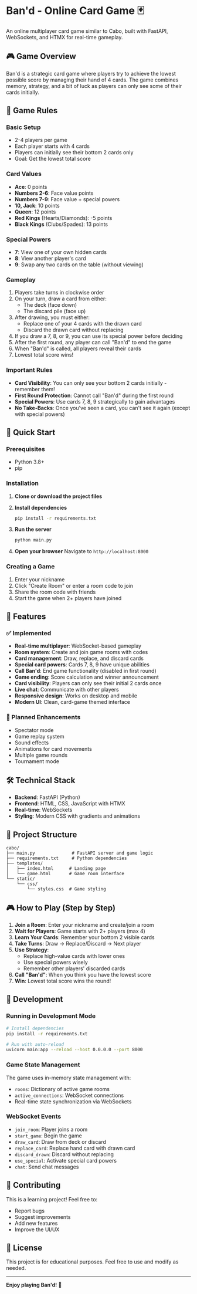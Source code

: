 # Ban'd - Online Card Game 🃏

An online multiplayer card game similar to Cabo, built with FastAPI, WebSockets, and HTMX for real-time gameplay.

## 🎮 Game Overview

Ban'd is a strategic card game where players try to achieve the lowest possible score by managing their hand of 4 cards. The game combines memory, strategy, and a bit of luck as players can only see some of their cards initially.

## 🎯 Game Rules

### Basic Setup
- 2-4 players per game
- Each player starts with 4 cards
- Players can initially see their bottom 2 cards only
- Goal: Get the lowest total score

### Card Values
- **Ace**: 0 points
- **Numbers 2-6**: Face value points
- **Numbers 7-9**: Face value + special powers
- **10, Jack**: 10 points
- **Queen**: 12 points
- **Red Kings** (Hearts/Diamonds): -5 points
- **Black Kings** (Clubs/Spades): 13 points

### Special Powers
- **7**: View one of your own hidden cards
- **8**: View another player's card
- **9**: Swap any two cards on the table (without viewing)

### Gameplay
1. Players take turns in clockwise order
2. On your turn, draw a card from either:
   - The deck (face down)
   - The discard pile (face up)
3. After drawing, you must either:
   - Replace one of your 4 cards with the drawn card
   - Discard the drawn card without replacing
4. If you draw a 7, 8, or 9, you can use its special power before deciding
5. After the first round, any player can call "Ban'd" to end the game
6. When "Ban'd" is called, all players reveal their cards
7. Lowest total score wins!

### Important Rules
- **Card Visibility**: You can only see your bottom 2 cards initially - remember them!
- **First Round Protection**: Cannot call "Ban'd" during the first round
- **Special Powers**: Use cards 7, 8, 9 strategically to gain advantages
- **No Take-Backs**: Once you've seen a card, you can't see it again (except with special powers)

## 🚀 Quick Start

### Prerequisites
- Python 3.8+
- pip

### Installation

1. **Clone or download the project files**

2. **Install dependencies**
   ```bash
   pip install -r requirements.txt
   ```

3. **Run the server**
   ```bash
   python main.py
   ```

4. **Open your browser**
   Navigate to `http://localhost:8000`

### Creating a Game

1. Enter your nickname
2. Click "Create Room" or enter a room code to join
3. Share the room code with friends
4. Start the game when 2+ players have joined

## 🎨 Features

### ✅ Implemented
- **Real-time multiplayer**: WebSocket-based gameplay
- **Room system**: Create and join game rooms with codes
- **Card management**: Draw, replace, and discard cards
- **Special card powers**: Cards 7, 8, 9 have unique abilities
- **Call Ban'd**: End game functionality (disabled in first round)
- **Game ending**: Score calculation and winner announcement
- **Card visibility**: Players can only see their initial 2 cards once
- **Live chat**: Communicate with other players
- **Responsive design**: Works on desktop and mobile
- **Modern UI**: Clean, card-game themed interface

### 🔄 Planned Enhancements
- Spectator mode
- Game replay system
- Sound effects
- Animations for card movements
- Multiple game rounds
- Tournament mode

## 🛠️ Technical Stack

- **Backend**: FastAPI (Python)
- **Frontend**: HTML, CSS, JavaScript with HTMX
- **Real-time**: WebSockets
- **Styling**: Modern CSS with gradients and animations

## 🎯 Project Structure

```
cabo/
├── main.py              # FastAPI server and game logic
├── requirements.txt     # Python dependencies
├── templates/
│   ├── index.html      # Landing page
│   └── game.html       # Game room interface
└── static/
    └── css/
        └── styles.css  # Game styling
```

## 🎮 How to Play (Step by Step)

1. **Join a Room**: Enter your nickname and create/join a room
2. **Wait for Players**: Game starts with 2+ players (max 4)
3. **Learn Your Cards**: Remember your bottom 2 visible cards
4. **Take Turns**: Draw → Replace/Discard → Next player
5. **Use Strategy**: 
   - Replace high-value cards with lower ones
   - Use special powers wisely
   - Remember other players' discarded cards
6. **Call "Ban'd"**: When you think you have the lowest score
7. **Win**: Lowest total score wins the round!

## 🔧 Development

### Running in Development Mode

```bash
# Install dependencies
pip install -r requirements.txt

# Run with auto-reload
uvicorn main:app --reload --host 0.0.0.0 --port 8000
```

### Game State Management

The game uses in-memory state management with:
- `rooms`: Dictionary of active game rooms
- `active_connections`: WebSocket connections
- Real-time state synchronization via WebSockets

### WebSocket Events

- `join_room`: Player joins a room
- `start_game`: Begin the game
- `draw_card`: Draw from deck or discard
- `replace_card`: Replace hand card with drawn card
- `discard_drawn`: Discard without replacing
- `use_special`: Activate special card powers
- `chat`: Send chat messages

## 🤝 Contributing

This is a learning project! Feel free to:
- Report bugs
- Suggest improvements
- Add new features
- Improve the UI/UX

## 📝 License

This project is for educational purposes. Feel free to use and modify as needed.

---

**Enjoy playing Ban'd!** 🎉 